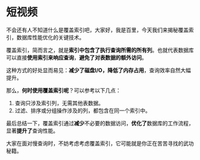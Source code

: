 # 短视频

<font style="color:rgb(6, 6, 7);">不会还有人不知道什么是覆盖索引吧，大家好，我是百里，今天我们来揭秘覆盖索引，数据库性能优化的关键技术。</font>

<font style="color:rgb(6, 6, 7);">覆盖索引，简而言之，就是</font>**<font style="color:rgb(6, 6, 7);">索引中包含了执行查询所需的所有列</font>**<font style="color:rgb(6, 6, 7);">。也就代表数据库可以直接</font>**<font style="color:rgb(6, 6, 7);">使用索引来响应查询</font>**<font style="color:rgb(6, 6, 7);">，</font>**<font style="color:rgb(6, 6, 7);">避免了对表数据的额外访问</font>**<font style="color:rgb(6, 6, 7);">。</font>

<font style="color:rgb(6, 6, 7);">这种方式的好处显而易见：</font>**<font style="color:rgb(6, 6, 7);">减少了磁盘I/O，降低了内存占用</font>**<font style="color:rgb(6, 6, 7);">，查询效率自然大幅提升。</font>

<font style="color:rgb(6, 6, 7);">那么，</font>**<font style="color:rgb(6, 6, 7);">何时使用覆盖索引呢</font>**<font style="color:rgb(6, 6, 7);">？可以参考以下几点：</font>

1. <font style="color:rgb(6, 6, 7);">查询只涉及索引列，无需其他表数据。</font>
2. <font style="color:rgb(6, 6, 7);">过滤、排序或分组操作涉及的列，都包含在同一个索引中。</font>

<font style="color:rgb(6, 6, 7);">最后总结一下，覆盖索引通过</font>**<font style="color:rgb(6, 6, 7);">减少</font>**<font style="color:rgb(6, 6, 7);">不必要的数据访问，</font>**<font style="color:rgb(6, 6, 7);">优化了</font>**<font style="color:rgb(6, 6, 7);">数据库的工作流程，显著</font>**<font style="color:rgb(6, 6, 7);">提升了</font>**<font style="color:rgb(6, 6, 7);">查询性能。</font>

<font style="color:rgb(6, 6, 7);">大家在面对慢查询时，不妨考虑考虑覆盖索引，它可能就是你正在苦苦寻找的武功秘籍。</font>


